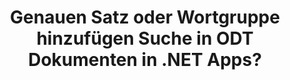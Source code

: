 ---
############################# Static ############################
layout: "auto-gen-gist"
draft: false
path: "de/search/net/phrase /odt/"
otherformats: PDF DOC DOT DOCX DOCM DOTX DOTM TXT OTT RTF XLS XLT XLSX XLSM XLSB XLTX XLTM XLA XLAM ODS OTS CSV TSV XML PPT PPS POT PPTX PPTM POTX POTM PPSX PPSM ODP PST OST EML EMLX MSG ONE ZIP XHTML MHTML MD CHM EPUB  FB2 

############################# Head ############################
head_title: "Wie füge ich eine Wortgruppensuche in ODT-Dokumenten in .NET-Apps hinzu?"
head_description: "Die .NET-API von GroupDocs.Search ermöglicht es Softwarefachleuten, eine Wortgruppensuche hinzuzufügen und die genaue Wortgruppe oder die bereitgestellte Wortfolge in ODT-Dokumenten über die .NET-API zu finden."

############################# Header ############################
title: "Genauen Satz oder Wortgruppe hinzufügen Suche in ODT Dokumenten in .NET Apps?"
description: "Die .NET-API von GroupDocs.Search ermöglicht es Programmierern, die bereitgestellte Wortfolge in ODT-Dokumenten über die Wortgruppensuche oder Suche nach genauen Sätzen in .NET-Apps herauszufinden."

######################### Download Button #######################
button:
    enable: true

############################# About ############################
about:
    enable: true
    title: "Wie verwende ich die Suche nach genauen Sätzen oder Ausdrücken in .NET-Apps?"
    content: |
       Die Suche nach genauen Sätzen oder Ausdrücken ist eine Art von Suche, die es Benutzern ermöglicht, Dokumente, Web oder Datenbanken mit einem genauen Satz oder Ausdruck zu durchsuchen, der eine bestimmte Reihenfolge und Kombination von Wörtern enthält, die von den Verbrauchern definiert wurden. Es ist ein sehr gebräuchlicher Begriff in der Suchmaschinenterminologie und ermöglicht es Benutzern, Dokumente nach einer bestimmten Wortfolge im Text von indizierten Dokumenten zu suchen. GroupDocs.Search für .NET ist eine sehr nützliche Hochleistungs-API für die Dokumenten- und Textsuche, die vollständige Funktionalität für die Entwicklung von Anwendungen für die Textsuche und Indexierung bietet und einige der gängigsten Dokumenttypen wie PDF, HTML, Outlook-E-Mail, Microsoft Office Word, Excel-Arbeitsblätter, PowerPoint-Präsentationen, Outlook MSG, PST und so weiter. Es hat Unterstützung für mehrere Funktionen im Zusammenhang mit der Phrasensuche enthalten, wie z. B. die Suche nach Abfragen in Text- und Objektform, die Verwendung von Platzhaltern bei der Phrasensuche und so weiter.

############################# content ############################
steps:
    enable: true
    block:
    - title_left: "So führen Sie eine Wortgruppensuche in ODT-Dokumenten über .NET durch"
      content_left: |
       GroupDocs.Search .NET API ermöglicht Softwareentwicklern das Hinzufügen von Phrasensuchfunktionen in ihre eigene C# .NET-Anwendung. Das folgende .NET-Codebeispiel zeigt, wie Sie mit nur wenigen Codezeilen eine Wortgruppensuche in Text und Objekt durchführen.

      title_right: "Suche nach exakten Ausdrücken in ODT Dokumenten"
      content_right: |
         * Zuerst müssen Sie den Pfad zum Indexordner und Dokumentenordner angeben.
         * Erstellen eines Index im angegebenen Ordner durch Aufrufen der Instanz der Klasse [Index](https://apireference.groupdocs.com/search/net/groupdocs.search/index/constructors/2).
         * Indexieren von Dokumenten aus dem angegebenen Ordner durch Aufrufen der Methode [Search](https://apireference.groupdocs.com/search/net/groupdocs.search/index/methods/search).
         * Suchen Sie nach der Phrasenabfrage „Phrasentext“ in Textform
         * Suchen Sie nach dem Ausdruck „Phrasentext“ in Objektform
         * Erstellen von Wort1, Wort2 und Unterabfrage 3 durch Aufrufen der Methode [CreateWordQuery](https://apireference.groupdocs.com/search/net/groupdocs.search/searchquery/methods/createwordquery).
         * Kombinieren von Unterabfragen zum Erstellen einer neuen Suchabfrage durch Aufrufen der Methode [CreatePhraseSearchQuery](https://apireference.groupdocs.com/search/net/groupdocs.search/searchquery/methods/createphrasesearchquery).
         * Suche starten und Suchergebnisse anzeigen
         
        
      gisthash: "a5696884acf504acc319ba97465248cd"
      gistfile: "phrase_search_in_text_queries_dotnet.cs"

    - title_left: "Wildcard-Phrasensuche in ODT-Dokumenten über .NET"
      content_left: |
        GroupDocs.Search für .NET ermöglicht Softwareprogrammierern das Hinzufügen von Phrasensuchfunktionen mithilfe von Platzhaltern innerhalb der C# .NET-Anwendung. Die folgenden .NET-Codebeispiele zeigen, wie die Platzhalter-Phrasensuche in ODT-Dokumenten in C#-Anwendungen angewendet wird.

      title_right: "Wenden Sie die Wildcard-Phrasensuche in der Datei ODT an"
      content_right: |
        * Zuerst müssen Sie den Pfad zum Indexordner und Dokumentenordner angeben.
        * Indexerstellung im angegebenen Ordner durch Aufrufen der Instanz der Klasse [Index](https://apireference.groupdocs.com/search/net/groupdocs.search/index/constructors/2).
        * Indexieren von Dokumenten aus dem angegebenen Ordner durch Aufrufen der Methode [Search](https://apireference.groupdocs.com/search/net/groupdocs.search/index/methods/search).
        * Suchen Sie nach der Phrasenabfrage „Phrasentext“ in Textform
        * Suchen Sie nach dem Ausdruck „Phrasentext“ in Objektform
        * Erstellen von Wort1 und Unterabfrage 3 durch Aufrufen der Methode [CreateWordQuery](https://apireference.groupdocs.com/search/net/groupdocs.search/searchquery/methods/createwordquery).
        * Erstellen von Wildcard2 durch Aufrufen der Methode [CreateWildcardQuery](https://apireference.groupdocs.com/search/net/groupdocs.search.searchquery/createwildcardquery/methods/1).
        * Kombinieren von Unterabfragen zum Erstellen einer neuen Suchabfrage durch Aufrufen der Methode [CreatePhraseSearchQuery](https://apireference.groupdocs.com/search/net/groupdocs.search/searchquery/methods/createphrasesearchquery).
        * Suche starten und Suchergebnisse anzeigen
     
      gisthash: "3ff2bf9f8ba902d8d7ebead67a934654"
      gistfile: "use_wildcards_in_phrase_search_dotnet.cs"
      
    - title_left: "Kombinieren Sie die Phrasensuche mit anderen Suchtypen über .NET"
      content_left: |
        GroupDocs.Search .NET gibt Softwareprogrammierern die Möglichkeit, die Wortgruppensuche mit anderen Suchtypen innerhalb der .NET-Anwendung zu kombinieren. Die folgenden .NET-Codebeispiele zeigen, wie sowohl Platzhalter für Wörter als auch Zeichen in Wörtern angewendet werden.

      title_right: ".NET-API zum Kombinieren der Phrasensuche mit anderen Suchen"
      content_right: |
        * Zuerst müssen Sie den Pfad zum Indexordner und Dokumentenordner angeben.
        * Indexerstellung im angegebenen Ordner durch Aufrufen der Instanz der Klasse [Index](https://apireference.groupdocs.com/search/net/groupdocs.search/index/constructors/2).
        * Indexieren von Dokumenten aus dem angegebenen Ordner durch Aufrufen der Methode [Search](https://apireference.groupdocs.com/search/net/groupdocs.search/index/methods/search).
        * Suche nach dem Ausdruck in Textform
        * Suche nach dem Ausdruck in Objektform
        * Wortmuster definieren und Zeichenfolge anhängen.
        * Erstellen von WordPattern1 und Erstellen von Word3 durch Aufrufen der Methode [CreateWordPatternQuery](https://apireference.groupdocs.com/search/net/groupdocs.search/searchquery/methods/createwordpatternquery).
        * Erstellen von Wildcard2 durch Aufrufen der Methode [CreateWildcardQuery](https://apireference.groupdocs.com/search/net/groupdocs.search.searchquery/createwildcardquery/methods/1).
        * Kombinieren von Unterabfragen zum Erstellen einer neuen Suchabfrage durch Aufrufen der Methode [CreatePhraseSearchQuery](https://apireference.groupdocs.com/search/net/groupdocs.search/searchquery/methods/createphrasesearchquery).
        * Suche starten und Suchergebnisse anzeigen
     
      gisthash: "db5c32ed21237f3e1cd7cdbde0778c29"
      gistfile: "combine_phrase_search_with_others_dotnet.cs"

    - title_left: "System Anforderungen"
      content_left: |
       GroupDocs.Search für .NET wird auf allen wichtigen Plattformen und Betriebssystemen unterstützt. Um den vollständigen Leitfaden zu den Systemanforderungen zu erhalten, besuchen Sie bitte [Systemanforderungen](https://docs.groupdocs.com/search/net/system-requirements/), bevor Sie den folgenden Code ausführen. Stellen Sie bitte sicher, dass die folgenden Voraussetzungen auf Ihrem installiert sind System:
         * Betriebssysteme: Microsoft Windows, Linux, MacOS
         * Entwicklungsumgebung: Visual Studio, Xamarin, MonoDevelop usw
         * Frameworks: .NET Framework, .NET Standard, .NET Core, Mono
         * Holen Sie sich die neueste Version von GroupDocs.Search für .NET-APIs von [NuGet](https://www.nuget.org/packages/GroupDocs.search/)
        
      title_right: "Warum GroupDocs.Assembly verwenden"
      content_right: |
        * Suchindexerstellung sowohl im Speicher als auch auf der Festplatte.
        * Möglichkeit der Indizierung aus einer Datei, einem Stream oder einer Struktur.
        * Unterstützung für die Indexierung passwortgeschützter Dokumente.
        * Unterstützung für das Zusammenführen mehrerer Indizes.
        * Dokument während der Suchindizierung filtern.
        * Unterstützung der Rechtschreibprüfung während der Suche.
        * Mischzeichen werden vollständig unterstützt
        * Kombinieren verschiedener Suchtypen in einer Suchanfrage.
        * Einfache Suche nach Wörtern und regulären Ausdrücken wird unterstützt
        * Vollständige Unterstützung von Alias-Ersetzungen in Suchanfragen.

demos:
    enable: true
        

more_formats:
    enable: true


back_to_top:
    enable: true
---